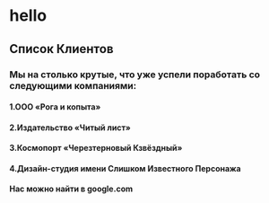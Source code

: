 # hello
## Список Клиентов
### Мы на столько крутые, что уже успели поработать со следующими компаниями:

####   1.ООО «Рога и копыта»
####   2.Издательство «Читый лист»
####   3.Космопорт «Черезтерновый Кзвёздный»
####   4.Дизайн-студия имени Слишком Известного Персонажа

#### Нас можно найти в google.com
